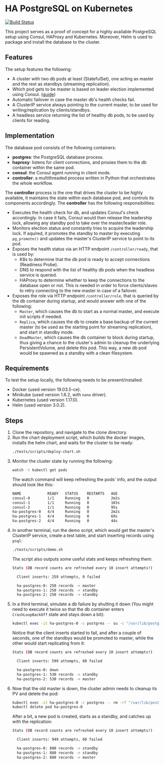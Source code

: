 # HA PostgreSQL on Kubernetes

[![Build Status](https://travis-ci.org/bishoybassem/k8s-ha-postgres.svg?branch=master)](https://travis-ci.org/bishoybassem/k8s-ha-postgres)

This project serves as a proof of concept for a highly available PostgreSQL setup using Consul, HAProxy and Kubernetes. Moreover, Helm is used to package and install the database to the cluster.

## Features

The setup features the following:
* A cluster with two db pods at least (StatefulSet), one acting as master and the rest as standbys (streaming replication).
* Which pod gets to be master is based on leader election implemented using Consul. ([guide](https://learn.hashicorp.com/consul/developer-configuration/elections))
* Automatic failover in case the master db's health checks fail. 
* A ClusterIP service always pointing to the current master, to be used for writing/replication by clients/standbys.
* A headless service returning the list of healthy db pods, to be used by clients for reading.

## Implementation
The database pod consists of the following containers:
* __postgres__: the PostgreSQL database process.
* __haproxy__: listens for client connections, and proxies them to the db container within the same pod.
* __consul__: the Consul agent running in client mode. 
* __controller__: a multithreaded process written in Python that orchestrates the whole workflow. 

The __controller__ process is the one that drives the cluster to be highly available, it maintains the state within each database pod, and controls its components accordingly. The __controller__ has the following responsibilities:
* Executes the health check for db, and updates Consul's check accordingly. In case it fails, Consul would then release the leadership lock, allowing any standby pod to take over the master/leader role.
* Monitors election status and constantly tries to acquire the leadership lock. If aquired, it promotes the standby to master by executing `pg_promote()` and updates the master's ClusterIP service to point to its pod. 
* Exposes the health status via an HTTP endpoint `/controller/ready`, that is used by:
  * K8s to determine that the db pod is ready to accept connections (Readiness Probe).
  * DNS to respond with the list of healthy db pods when the headless service is queried.
  * HAProxy to determine whether to keep the connections to the database open or not. This is needed in order to force clients/slaves to retry connecting to the new master in case of a failover.
* Exposes the role via HTTP endpoint `/controller/role`, that is queried by the db container during startup, and would answer with one of the following:
  * `Master`, which causes the db to start as a normal master, and execute init scripts if needed.    
  * `Replica`, which causes the db to create a base backup of the current master (to be used as the starting point for streaming replication), and start in standby mode. 
  * `DeadMaster`, which causes the db container to block during startup, thus giving a chance to the cluster's admin to cleanup the underlying PersistentVolume, and delete this pod. This way, a new db pod would be spawned as a standby with a clean filesystem. 

## Requirements

To test the setup locally, the following needs to be present/installed:
* Docker (used version 19.03.5-ce).
* Minikube (used version 1.6.2, with `none` driver).
* Kubernetes (used version 1.17.0).
* Helm (used version 3.0.2).

## Steps

1. Clone the repository, and navigate to the clone directory.
2. Run the chart deployment script, which builds the docker images, installs the helm chart, and waits for the cluster to be ready:
   ```bash
   ./tests/scripts/deploy-chart.sh
   ```
3. Monitor the cluster state by running the following:
   ```bash
   watch -t kubectl get pods
   ```
   The watch command will keep refreshing the pods' info, and the output should look like this:
   ```bash
   NAME            READY   STATUS    RESTARTS   AGE
   consul-0        1/1     Running   0          2m2s
   consul-1        1/1     Running   0          103s
   consul-2        1/1     Running   0          95s
   ha-postgres-0   4/4     Running   0          2m2s
   ha-postgres-1   4/4     Running   0          69s
   ha-postgres-2   4/4     Running   0          44s
   ```
4. In another terminal, run the demo script, which would get the master's ClusterIP service, create a test table, and start inserting records using `psql`:
   ```bash
   ./tests/scripts/demo.sh
   ```
   The script also outputs some useful stats and keeps refreshing them:
   ```bash
   Stats (DB record counts are refreshed every 10 insert attempts!)

     Client inserts: 259 attempts, 0 failed

     ha-postgres-0: 250 records -> master
     ha-postgres-1: 250 records -> standby
     ha-postgres-2: 250 records -> standby
   ```
5. In a third terminal, simulate a db failure by shutting it down (You might need to execute it twice so that the db container enters `CrashLoopBackOff` state and stays down a bit):
   ```bash
   kubectl exec -it ha-postgres-0 -c postgres -- su -c "/usr/lib/postgresql/12/bin/pg_ctl stop" postgres
   ```
   Notice that the client inserts started to fail, and after a couple of seconds, one of the standbys would be promoted to master, while the other would start replicating from it:
   ```bash
   Stats (DB record counts are refreshed every 10 insert attempts!)

     Client inserts: 599 attempts, 60 failed

     ha-postgres-0: down
     ha-postgres-1: 530 records -> standby
     ha-postgres-2: 530 records -> master
   ```
6. Now that the old master is down, the cluster admin needs to cleanup its PV and delete the pod:
   ```bash
   kubectl exec -it ha-postgres-0 -c postgres -- rm -rf "/var/lib/postgresql/data"
   kubectl delete pod ha-postgres-0
   ```
   After a bit, a new pod is created, starts as a standby, and catches up with the replication: 
   ```bash
   Stats (DB record counts are refreshed every 10 insert attempts!)

     Client inserts: 949 attempts, 60 failed

     ha-postgres-0: 880 records -> standby
     ha-postgres-1: 880 records -> standby
     ha-postgres-2: 880 records -> master
   ```